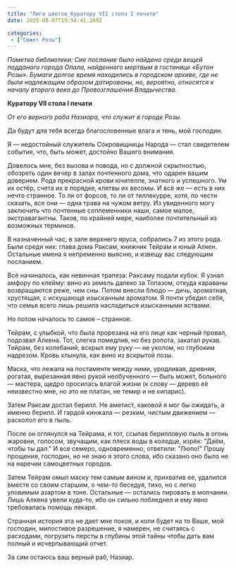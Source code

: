 ```yaml
---
title: "Лига цветов_Куратору VII стола I печати"
date: 2025-08-07T19:54:41.269Z

categories:
 - ["Сюжет Розы"]
---
```


*Пометка библиотеки: Сие послание было найдено среди вещей подданого
города Опала, найденного мертвым в гостинице «Бутон Розы». Бумаги долгое
время находились в городском архиве, где не были надлежащим образом
датированы, но, вероятно, относятся к началу второго века до
Провозглашения Владычества.*

**Куратору VII стола I печати**

*От его верного раба Назиара, что служит в городе Розы.*

Да будут для тебя всегда благословенные влага и тень, мой господин.

Я — недостойный служитель Сокровищницы Народа — стал свидетелем события,
что, быть может, достойно Вашего внимания.

Довелось мне, без вызова и повода, но с должной скрытностью, обозреть
один вечер в залах почтенного дома, что одарен вашим доверием. Рода
прекрасной крови ючителле, знатного и успешного. Ум их остёр, счета их в
порядке, клятвы их весомы. И всё же — есть в них нечто странное. То ли
от форсов, то ли от теллекурре, хотя, по чести сказать, все они — одна
трава на чужом ветру. Из увиденного могу заключить что почтенные
соплеменники наши, самое малое, экстравагантны. Таков, по крайней мере,
наиболее почтительный из возможных терминов.

В назначенный час, в зале верхнего яруса, собрались 7 из этого рода.
Были среди них: глава дома Раксам, книжник Тейрам и юный Алкен.
Остальные имена я непременно выясню, и извещу вас следующим посланием.

Всё начиналось, как невинная трапеза: Раксаму подали кубок. Я узнал
амфору по клейму: вино из земель далеко за Топазом, откуда караваны
возвращаются реже, чем сны. Потом внесли блюдо — дичь, ароматная,
хрустящая, с искушающе изысканным ароматом. Я почти убедил себя, что
семья всего лишь решила насладиться изысканными яствами.

Но потом началось то самое – странное.

Тейрам, с улыбкой, что была прорезана на его лице как черный провал,
подозвал Алкена. Тот, слегка помедлив, но без ропота, закатал рукав.
Тейрам, без колебаний, вскрыл ему руку — не уколом, но глубоким
надрезом. Кровь хлынула, как вино из вскрытой лозы.

Маска, что лежала на постаменте между ними, уродливая, древняя, рогатая,
вырезанная явно рукой необученного — быть может, больного — мастера,
щедро оросилась влагой жизни (к слову — дерево её неизвестно мне, но это
не платан, не темир и не кипарис).

Затем Раксам достал берилл. Не аметист, каковой я мог бы ожидать, а
именно берилл. И гардой кинжала — резким, чистым движением — расколол
его в пыль.

После он оглянулся на Тейрама, и тот, ссыпав берилловую пыль в огонь
жаровни, голосом, звучащим, как плеск воды в колодце, изрёк: "Даём,
чтобы ты дал." И все семеро, одновременно, ответили: "Люпо!" Прошу
прощения, господин, но не знаю я этого слова, ибо сказано оно было не на
наречии самоцветных городов.

Затем Тейрам омыл маску тем самым вином и, прихватив ее, удалился вместе
со своим старшим, о чем-то беседуя, тихо, но с легко уловимым азартом в
тоне. Остальные — остались пировать в молчании. Лишь Алкена увели
куда-то, ибо он сильно побледнел и ему явно требовалась помощь лекаря.

Странная история эта не дает мне покоя, и коли будет на то Ваше, мой
господин, милостивое разрешение, я намерен, не считаясь с расходами,
погрузить персты в глубины этой тайны чтобы дать вам полный и
исчерпывающий отчет.

За сим остаюсь ваш верный раб, Назиар.
